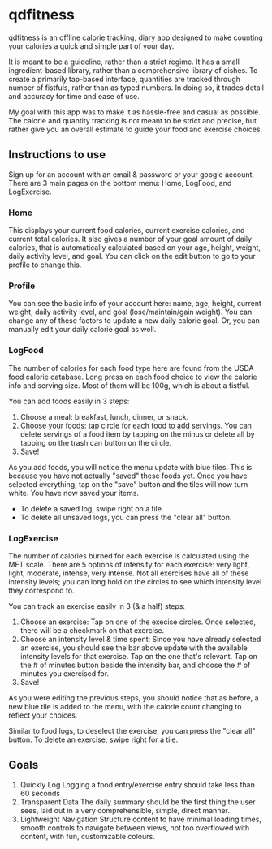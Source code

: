 # qdfitness

qdfitness is an offline calorie tracking, diary app designed to make counting your calories a quick and simple part of your day.

It is meant to be a guideline, rather than a strict regime. It has a small ingredient-based library, rather than a comprehensive library of dishes. To create a primarily tap-based interface, quantities are tracked through number of fistfuls, rather than as typed numbers. In doing so, it trades detail and accuracy for time and ease of use.

My goal with this app was to make it as hassle-free and casual as possible. The calorie and quantity tracking is not meant to be strict and precise, but rather give you an overall estimate to guide your food and exercise choices.

## Instructions to use

Sign up for an account with an email & password or your google account. 
There are 3 main pages on the bottom menu: Home, LogFood, and LogExercise.

### Home
This displays your current food calories, current exercise calories, and current total calories. It also gives a number of your goal amount of daily calories, that is automatically calculated based on your age, height, weight, daily activity level, and goal. You can click on the edit button to go to your profile to change this.

### Profile
You can see the basic info of your account here: name, age, height, current weight, daily activity level, and goal (lose/maintain/gain weight). You can change any of these factors to update a new daily calorie goal. Or, you can manually edit your daily calorie goal as well. 

### LogFood
The number of calories for each food type here are found from the USDA food calorie database. Long press on each food choice to view the calorie info and serving size. Most of them will be 100g, which is about a fistful. 

You can add foods easily in 3 steps:

1. Choose a meal: breakfast, lunch, dinner, or snack.
2. Choose your foods: tap circle for each food to add servings. You can delete servings of a food item by tapping on the minus or delete all by tapping on the trash can button on the circle.
3. Save! 

As you add foods, you will notice the menu update with blue tiles. This is because you have not actually "saved" these foods yet. Once you have selected everything, tap on the "save" button and the tiles will now turn white. You have now saved your items.

- To delete a saved log, swipe right on a tile. 
- To delete all unsaved logs, you can press the "clear all" button.

### LogExercise
The number of calories burned for each exercise is calculated using the MET scale. There are 5 options of intensity for each exercise: very light, light, moderate, intense, very intense. Not all exercises have all of these intensity levels; you can long hold on the circles to see which intensity level they correspond to.

You can track an exercise easily in 3 (& a half) steps:

1. Choose an exercise: Tap on one of the execise circles. Once selected, there will be a checkmark on that exercise.
2. Choose an intensity level & time spent: Since you have already selected an exercise, you should see the bar above update with the available intensity levels for that exercise. Tap on the one that's relevant. Tap on the # of minutes button beside the intensity bar, and choose the # of minutes you exercised for.
3. Save!

As you were editing the previous steps, you should notice that as before, a new blue tile is added to the menu, with the calorie count changing to reflect your choices. 

Similar to food logs, to deselect the exercise, you can press the "clear all" button. To delete an exercise, swipe right for a tile.

## Goals

1. Quickly Log
   Logging a food entry/exercise entry should take less than 60 seconds
2. Transparent Data
   The daily summary should be the first thing the user sees, laid out in a very comprehensible, simple, direct manner.
3. Lightweight Navigation
   Structure content to have minimal loading times, smooth controls to navigate between views, not too overflowed with content, with fun, customizable colours.
